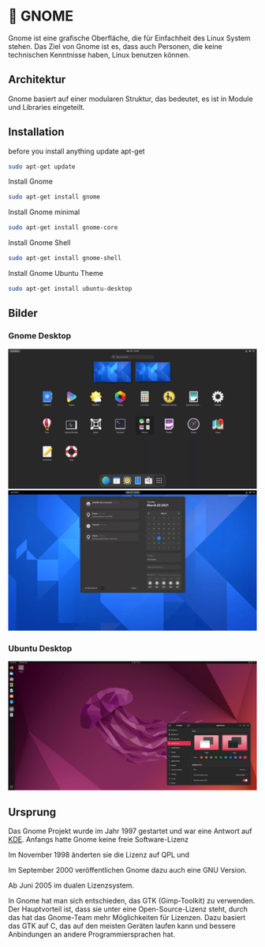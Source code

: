 # 👣 GNOME

Gnome ist eine grafische Oberfläche, die für Einfachheit des Linux System stehen. Das Ziel von Gnome ist es, dass auch Personen, die keine technischen Kenntnisse haben, Linux benutzen können.

## Architektur

Gnome basiert auf einer modularen Struktur, das bedeutet, es ist in Module und Libraries eingeteilt.

## Installation

before you install anything update apt-get

```sh
sudo apt-get update
```

Install Gnome

```sh
sudo apt-get install gnome
```

Install Gnome minimal

```sh
sudo apt-get install gnome-core
```

Install Gnome Shell

```sh
sudo apt-get install gnome-shell 
```

Install Gnome Ubuntu Theme

```sh
sudo apt-get install ubuntu-desktop
```

## Bilder

### Gnome Desktop

![gnome-desktop](gnome-image.webp) ![gnome-desktop](gnome-calendar.webp)

### Ubuntu Desktop

![gnome-desktop](ubuntu.webp)

## Ursprung

Das Gnome Projekt wurde im Jahr 1997 gestartet und war eine Antwort auf [KDE](kde.md). Anfangs hatte Gnome keine freie Software-Lizenz

Im November 1998 änderten sie die Lizenz auf QPL und

Im September 2000 veröffentlichen Gnome dazu auch eine GNU Version.

Ab Juni 2005 im dualen Lizenzsystem.

In Gnome hat man sich entschieden, das GTK (Gimp-Toolkit) zu verwenden. Der Hauptvorteil ist, dass sie unter eine Open-Source-Lizenz steht, durch das hat das Gnome-Team mehr Möglichkeiten für Lizenzen. Dazu basiert das GTK auf C, das auf den meisten Geräten laufen kann und bessere Anbindungen an andere Programmiersprachen hat.
